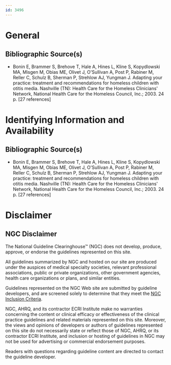 ```yaml
---
id: 3496
---
```


# General

## Bibliographic Source(s)

- Bonin E, Brammer S, Brehove T, Hale A, Hines L, Kline S, Kopydlowski MA, Misgen M, Obias ME, Olivet J, O'Sullivan A, Post P, Rabiner M, Reller C, Schulz B, Sherman P, Strehlow AJ, Yungman J. Adapting your practice: treatment and recommendations for homeless children with otitis media. Nashville (TN): Health Care for the Homeless Clinicians' Network, National Health Care for the Homeless Council, Inc.; 2003. 24 p. [27 references]

# Identifying Information and Availability

## Bibliographic Source(s)

- Bonin E, Brammer S, Brehove T, Hale A, Hines L, Kline S, Kopydlowski MA, Misgen M, Obias ME, Olivet J, O'Sullivan A, Post P, Rabiner M, Reller C, Schulz B, Sherman P, Strehlow AJ, Yungman J. Adapting your practice: treatment and recommendations for homeless children with otitis media. Nashville (TN): Health Care for the Homeless Clinicians' Network, National Health Care for the Homeless Council, Inc.; 2003. 24 p. [27 references]

# Disclaimer

## NGC Disclaimer

The National Guideline Clearinghouse™ (NGC) does not develop, produce, approve, or endorse the guidelines represented on this site.

All guidelines summarized by NGC and hosted on our site are produced under the auspices of medical specialty societies, relevant professional associations, public or private organizations, other government agencies, health care organizations or plans, and similar entities.

Guidelines represented on the NGC Web site are submitted by guideline developers, and are screened solely to determine that they meet the [NGC Inclusion Criteria](/help-and-about/summaries/inclusion-criteria).

NGC, AHRQ, and its contractor ECRI Institute make no warranties concerning the content or clinical efficacy or effectiveness of the clinical practice guidelines and related materials represented on this site. Moreover, the views and opinions of developers or authors of guidelines represented on this site do not necessarily state or reflect those of NGC, AHRQ, or its contractor ECRI Institute, and inclusion or hosting of guidelines in NGC may not be used for advertising or commercial endorsement purposes.

Readers with questions regarding guideline content are directed to contact the guideline developer.

